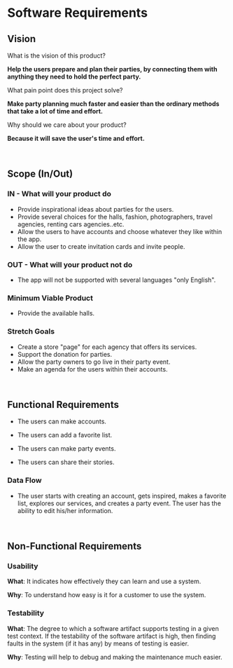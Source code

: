 # Software Requirements

## Vision

What is the vision of this product?

**Help the users prepare and plan their parties, by connecting them with anything they need to hold the perfect party.**

What pain point does this project solve?

**Make party planning much faster and easier than the ordinary methods that take a lot of time and effort.**

Why should we care about your product?

**Because it will save the user's time and effort.**

&nbsp;

## Scope (In/Out)

### IN - What will your product do

- Provide inspirational ideas about parties for the users.
- Provide several choices for the halls, fashion, photographers, travel agencies, renting cars agencies..etc.
- Allow the users to have accounts and choose whatever they like within the app.
- Allow the user to create invitation cards and invite people.

### OUT - What will your product not do

- The app will not be supported with several languages "only English".

### Minimum Viable Product

- Provide the available halls.

### Stretch Goals

- Create a store "page" for each agency that offers its services.
- Support the donation for parties.
- Allow the party owners to go live in their party event.
- Make an agenda for the users within their accounts.

&nbsp;

## Functional Requirements

- The users can make accounts.

- The users can add a favorite list.

- The users can make party events.

- The users can share their stories.

### Data Flow

- The user starts with creating an account, gets inspired, makes a favorite list, explores our services, and creates a party event. The user has the ability to edit his/her information.

&nbsp;


## Non-Functional Requirements

### **Usability**

**What**: It indicates how effectively they can learn and use a system.

**Why**: To understand how easy is it for a customer to use the system.

### **Testability**

**What**: The degree to which a software artifact supports testing in a given test context. If the testability of the software artifact is high, then finding faults in the system (if it has any) by means of testing is easier.

**Why**: Testing will help to debug and making the maintenance much easier.
